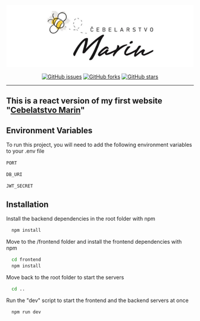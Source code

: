 <div align="center">
  
![](https://github.com/spymon/cebelarstvo-marin/blob/master/images/readme-banner.png?raw=true)
 
</div>

<div align="center">

  <a href="">![GitHub issues](https://img.shields.io/github/issues/spymon/cebelarstvo-marin)</a>
  <a href="">![GitHub forks](https://img.shields.io/github/forks/spymon/cebelarstvo-marin)</a>
  <a href="">![GitHub stars](https://img.shields.io/github/stars/spymon/cebelarstvo-marin)</a>

</div>

---
## This is a react version of my first website "[Cebelatstvo Marin](https://github.com/spymon/cebelarstvo-marin)"
## Environment Variables

To run this project, you will need to add the following environment variables to your .env file

`PORT`

`DB_URI`

`JWT_SECRET`


## Installation

Install the backend dependencies in the root folder with npm

```bash
  npm install
```
    
Move to the /frontend folder and install the frontend dependencies with npm

```bash
  cd frontend
  npm install 
```

Move back to the root folder to start the servers

```bash
  cd ..
```

Run the "dev" script to start the frontend and the backend servers at once

```bash
  npm run dev
```

